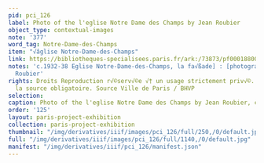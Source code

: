 ```yaml
---
pid: pci_126
label: Photo of the l'eglise Notre Dame des Champs by Jean Roubier
object_type: contextual-images
note: '377'
word_tag: Notre-Dame-des-Champs
item: "√âglise Notre-Dame-des-Champs"
link: https://bibliotheques-specialisees.paris.fr/ark:/73873/pf0001880016
notes: 'c.1932-38 Eglise Notre-Dame-des-Champs, la fa√ßade] : [photographie] / Jean
  Roubier'
rights: Droits Reproduction r√©serv√©e √† un usage strictement priv√©. Mention de
  la source obligatoire. Source Ville de Paris / BHVP
selection: 
caption: Photo of the l'eglise Notre Dame des Champs by Jean Roubier, c. 1932-38
order: '125'
layout: paris-project-exhibition
collection: paris-project-exhibition
thumbnail: "/img/derivatives/iiif/images/pci_126/full/250,/0/default.jpg"
full: "/img/derivatives/iiif/images/pci_126/full/1140,/0/default.jpg"
manifest: "/img/derivatives/iiif/pci_126/manifest.json"
---
```


